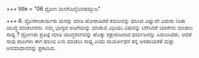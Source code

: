 +++
title = "06 ದ್ರೋಣ ಮನಗೊಣ್ಡಿರಿವಡಮ್ಬುಜ"

+++
6. ದ್ರೋಣಾಚಾರ್ಯರು ಮನಸ್ಸು ಮಾಡಿ ಹೋರಾಡಿದರೆ ಕಮಲವನ್ನು ಧರಿಸಿದ ವಿಷ್ಣುವೇ ಎದುರು ನಿಂತು ಯುದ್ಧ ಮಾಡಲಾರನು. ನಮ್ಮ ಭಾಗ್ಯದ ಅಡಿಗೆಯನ್ನು ಮಾಡುವ ವಿಧಿಯು ವಿಷವನ್ನು ಬೆರೆಸಿದರೆ ಯಾರೇನು  ಮಾಡಲು ಸಾಧ್ಯ ? ದ್ರೋಣರು ಪ್ರತಿಜ್ಞೆ ಮಾಡಿ ಯುದ್ಧರಂಗವನ್ನು ಹೊಕ್ಕು ಶತ್ರುರಾಜನಾದ ಧರ್ಮಜನನ್ನು ಎದುರಿಸಿದರು. ಆದರೆ ನಾವು ಪಾಪಿಗಳು ಈಗ ಹಲುಬಿ ಏನು ಮಾಡಲು ಸಾಧ್ಯ ಎಂದು ದುರ್ಯೋಧನ ತನ್ನ ಅಸಹಾಯಕತೆ ಮತ್ತು ಅಸಮಾಧಾನವನ್ನು ಪ್ರಕಟಿಸಿದ.